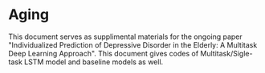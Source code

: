 # Aging
This document serves as supplimental materials for the ongoing paper "Individualized Prediction of Depressive Disorder in the Elderly: A Multitask Deep Learning Approach".
This document gives codes of Multitask/Sigle-task LSTM model and baseline models as well. 
